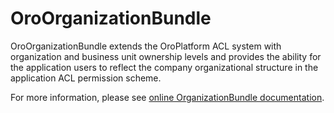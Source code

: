 # OroOrganizationBundle

OroOrganizationBundle extends the OroPlatform ACL system with organization and business unit ownership levels and provides the ability for the application users to reflect the company organizational structure in the application ACL permission scheme.

For more information, please see [online OrganizationBundle documentation](https://doc.oroinc.com/bundles/platform/OrganizationBundle/).